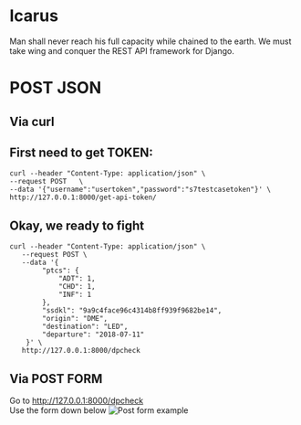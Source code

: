 # Icarus
Man shall never reach his full capacity while chained to the earth. We must take wing and conquer the REST API framework for Django.

# POST JSON
## Via curl


## First need to get TOKEN:
```
curl --header "Content-Type: application/json" \
--request POST   \
--data '{"username":"usertoken","password":"s7testcasetoken"}' \
http://127.0.0.1:8000/get-api-token/
```

## Okay, we ready to fight
```
curl --header "Content-Type: application/json" \
   --request POST \
   --data '{
        "ptcs": {
            "ADT": 1,
            "CHD": 1,
            "INF": 1
        },
        "ssdkl": "9a9c4face96c4314b8ff939f9682be14",
        "origin": "DME",
        "destination": "LED",
        "departure": "2018-07-11"
    }' \
   http://127.0.0.1:8000/dpcheck
```

## Via POST FORM
Go to  http://127.0.0.1:8000/dpcheck  
Use the form down below
![Post form example](https://image.ibb.co/kJgib9/2018-10-13-15-16-59.png)

